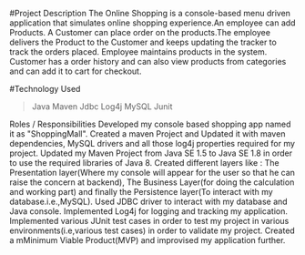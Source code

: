 #Project Description
The Online Shopping is a console-based menu driven application that simulates online shopping experience.An employee can add Products.
A Customer can place order on the products.The employee delivers the Product to the Customer and keeps updating the tracker to track the orders placed.
Employee maintains products in the system. 
Customer has a order history and can also view products from categories and can add it to cart for checkout.

#Technology Used
> Java
> Maven
> Jdbc
> Log4j
> MySQL
> Junit

Roles / Responsibilities 
Developed my console based shopping app named it as "ShoppingMall".
Created a maven Project and Updated it with maven dependencies, MySQL drivers and all those log4j properties required for my project.
Updated my Maven Project from Java SE 1.5 to Java SE 1.8 in order to use the required libraries of Java 8.
Created different layers like : The Presentation layer(Where my console will appear for the user so that he can raise the concern at backend), The Business Layer(for doing the calculation and working part) and finally the Persistence layer(To interact with my database.i.e.,MySQL).
Used JDBC driver to interact with my database and Java console.
Implemented Log4j for logging and tracking my application.
Implemented various JUnit test cases in order to test my project in various environments(i.e,various test cases) in order to validate my project.
Created a mMinimum Viable Product(MVP) and improvised my application further.

